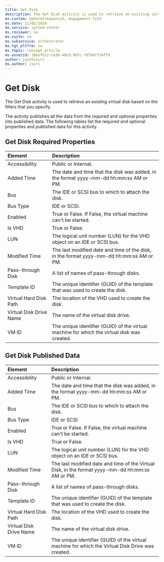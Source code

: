 ```yaml
---
title: Get Disk
description: The Get Disk activity is used to retrieve an existing virtual disk based on the filters that you specify.
ms.custom: UpdateFrequency3, engagement-fy24
ms.date: 11/01/2024
ms.service: system-center
ms.reviewer: na
ms.suite: na
ms.subservice: orchestrator
ms.tgt_pltfrm: na
ms.topic: concept-article
ms.assetid: 18befb12-ce3b-48e3-98fc-7d7b6ff34ff9
author: jyothisuri
ms.author: jsuri
---
```


# Get Disk

The Get Disk activity is used to retrieve an existing virtual disk based on the filters that you specify.

The activity publishes all the data from the required and optional properties into published data. The following tables list the required and optional properties and published data for this activity.

## Get Disk Required Properties

| Element   | Description   |
|:---|:---|
| Accessibility   | Public or Internal.  |  
| Added Time   | The date and time that the disk was added, in the format yyyy-mm-dd hh:mm:ss AM or PM.   |  
| Bus   | The IDE or SCSI bus to which to attach the disk.  |  
| Bus Type   | IDE or SCSI.   |  
| Enabled   | True or False. If False, the virtual machine can't be started.   |  
| Is VHD   | True or False.  |  
| LUN   | The logical unit number (LUN) for the VHD object on an IDE or SCSI bus.   |  
| Modified Time   | The last modified date and time of the disk, in the format yyyy-mm-dd hh:mm:ss AM or PM.   |  
| Pass-through Disk   | A list of names of pass-through disks.   |  
| Template ID   | The unique identifier (GUID) of the template that was used to create the disk.   |  
| Virtual Hard Disk Path  | The location of the VHD used to create the disk.   |  
| Virtual Disk Drive Name | The name of the virtual disk drive.   |  
| VM ID   | The unique identifier (GUID) of the virtual machine for which the virtual disk was created. |  

## Get Disk Published Data

| Element   | Description   |
|:---|:---|
| Accessibility   | Public or Internal.   |  
| Added Time   | The date and time that the disk was added, in the format yyyy-mm-dd hh:mm:ss AM or PM.   |  
| Bus   | The IDE or SCSI bus to which to attach the disk.   |  
| Bus Type   | IDE or SCSI.  |  
| Enabled   | True or False. If False, the virtual machine can't be started.   |  
| Is VHD   | True or False.   |  
| LUN   | The logical unit number (LUN) for the VHD object on an IDE or SCSI bus.  |  
| Modified Time   | The last modified date and time of the Virtual Disk, in the format yyyy-mm-dd hh:mm:ss AM or PM.  |  
| Pass-through Disk   | A list of names of pass-through disks.   |  
| Template ID   | The unique identifier (GUID) of the template that was used to create the disk.   |  
| Virtual Hard Disk Path  | The location of the VHD used to create the disk.   |  
| Virtual Disk Drive Name | The name of the virtual disk drive.   |  
| VM ID   | The unique identifier (GUID) of the virtual machine for which the Virtual Disk Drive was created. |  
